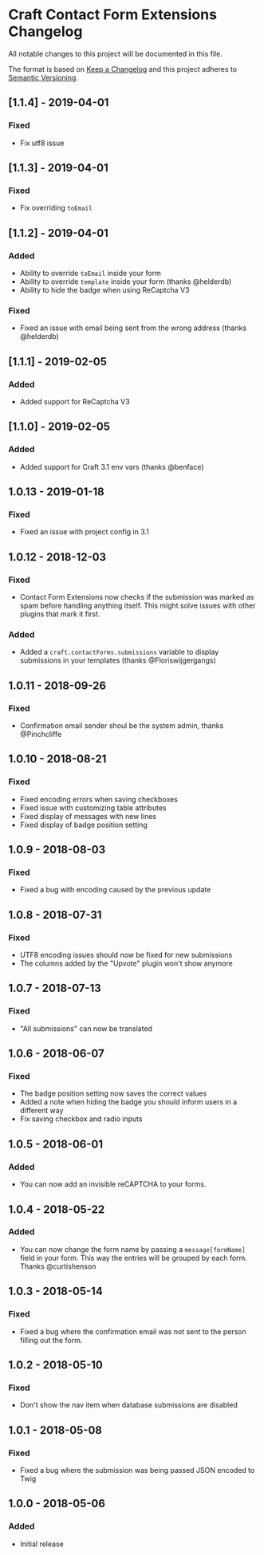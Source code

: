 # Craft Contact Form Extensions Changelog

All notable changes to this project will be documented in this file.

The format is based on [Keep a Changelog](http://keepachangelog.com/) and this project adheres to [Semantic Versioning](http://semver.org/).

## [1.1.4] - 2019-04-01
### Fixed
- Fix utf8 issue

## [1.1.3] - 2019-04-01
### Fixed
- Fix overriding `toEmail`

## [1.1.2] - 2019-04-01
### Added
- Ability to override `toEmail` inside your form
- Ability to override `template` inside your form (thanks @helderdb)
- Ability to hide the badge when using ReCaptcha V3 

### Fixed
- Fixed an issue with email being sent from the wrong address (thanks @helderdb)

## [1.1.1] - 2019-02-05
### Added
- Added support for ReCaptcha V3

## [1.1.0] - 2019-02-05
### Added
- Added support for Craft 3.1 env vars (thanks @benface)

## 1.0.13 - 2019-01-18
### Fixed
- Fixed an issue with project config in 3.1

## 1.0.12 - 2018-12-03
### Fixed
- Contact Form Extensions now checks if the submission was marked as spam before handling anything itself. This might solve issues with other plugins that mark it first.

### Added
- Added a `craft.contactForms.submissions` variable to display submissions in your templates (thanks @Floriswijgergangs)

## 1.0.11 - 2018-09-26
### Fixed
- Confirmation email sender shoul be the system admin, thanks @Pinchcliffe

## 1.0.10 - 2018-08-21
### Fixed
- Fixed encoding errors when saving checkboxes
- Fixed issue with customizing table attributes
- Fixed display of messages with new lines
- Fixed display of badge position setting

## 1.0.9 - 2018-08-03
### Fixed
- Fixed a bug with encoding caused by the previous update

## 1.0.8 - 2018-07-31
### Fixed
- UTF8 encoding issues should now be fixed for new submissions
- The columns added by the "Upvote" plugin won't show anymore

## 1.0.7 - 2018-07-13
### Fixed
- "All submissions" can now be translated

## 1.0.6 - 2018-06-07
### Fixed
- The badge position setting now saves the correct values
- Added a note when hiding the badge you should inform users in a different way
- Fix saving checkbox and radio inputs

## 1.0.5 - 2018-06-01
### Added
- You can now add an invisible reCAPTCHA to your forms.

## 1.0.4 - 2018-05-22
### Added
- You can now change the form name by passing a `message[formName]` field in your form. This way the entries will be grouped by each form. Thanks @curtishenson

## 1.0.3 - 2018-05-14
### Fixed
- Fixed a bug where the confirmation email was not sent to the person filling out the form.

## 1.0.2 - 2018-05-10
### Fixed
- Don't show the nav item when database submissions are disabled

## 1.0.1 - 2018-05-08
### Fixed
- Fixed a bug where the submission was being passed JSON encoded to Twig

## 1.0.0 - 2018-05-06
### Added
- Initial release
